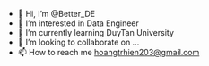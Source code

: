 - 👋 Hi, I’m @Better_DE
- 👀 I’m interested in Data Engineer
- 🌱 I’m currently learning DuyTan University
- 💞️ I’m looking to collaborate on ...
- 📫 How to reach me hoangtrhien203@gmail.com

<!---
TrH203/TrH203 is a ✨ special ✨ repository because its `README.md` (this file) appears on your GitHub profile.
You can click the Preview link to take a look at your changes.
--->
